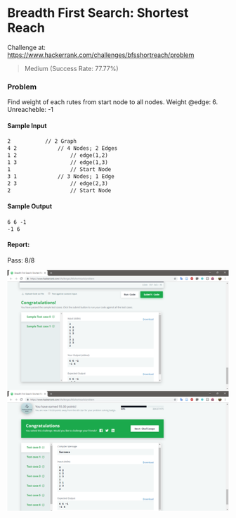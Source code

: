 # Breadth First Search: Shortest Reach

Challenge at: https://www.hackerrank.com/challenges/bfsshortreach/problem
>Medium (Success Rate: 77.77%)

### Problem
<p>Find weight of each rutes from start node to all nodes. Weight @edge: 6. Unreacheble: -1</p>

#### Sample Input
``` 
2           // 2 Graph
4 2             // 4 Nodes; 2 Edges
1 2                 // edge(1,2)
1 3                 // edge(1,3)
1                   // Start Node
3 1             // 3 Nodes; 1 Edge
2 3                 // edge(2,3)
2                   // Start Node
```
#### Sample Output
```
6 6 -1
-1 6
```

#### Report:
Pass: 8/8


![Testing Algorithm](img/Test_1.png)
![Submit Result](img/Submit_1.png)

